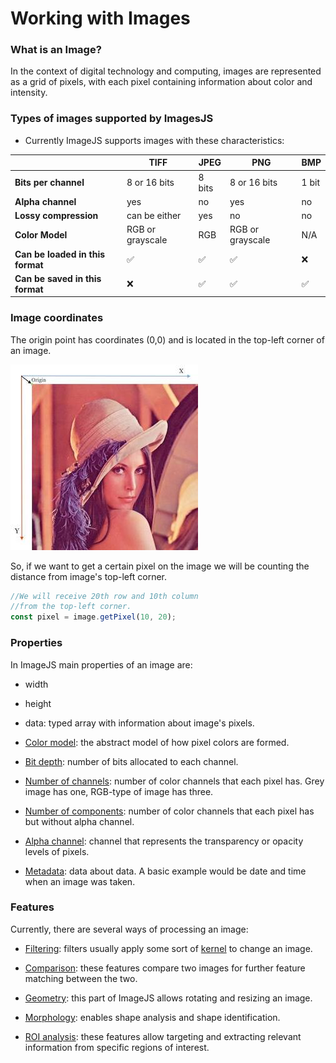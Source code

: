 # Working with Images

### What is an Image?

In the context of digital technology and computing, images are represented as a grid of pixels, with each pixel containing information about color and intensity.

### Types of images supported by ImagesJS

- Currently ImageJS supports images with these characteristics:

|                                  | TIFF             | JPEG    | PNG              | BMP      |
| -------------------------------- | ---------------- | ------- | ---------------- | -------- |
| **Bits per channel**             | 8 or 16 bits     | 8 bits  | 8 or 16 bits     | 1 bit    |
| **Alpha channel**                | yes              | no      | yes              | no       |
| **Lossy compression**            | can be either    | yes     | no               | no       |
| **Color Model**                  | RGB or grayscale | RGB     | RGB or grayscale | N/A      |
| **Can be loaded in this format** | &#9989;          | &#9989; | &#9989;          | &#10060; |
| **Can be saved in this format**  | &#10060;         | &#9989; | &#9989;          | &#9989;  |

### Image coordinates

The origin point has coordinates (0,0) and is located in the top-left corner of an image.

![Image coordinates](./images/workingWithImages/coordinatesImage.jpg)

So, if we want to get a certain pixel on the image we will be counting the distance from image's top-left corner.

```ts
//We will receive 20th row and 10th column
//from the top-left corner.
const pixel = image.getPixel(10, 20);
```

### Properties

In ImageJS main properties of an image are:

- width

- height

- data: typed array with information about image's pixels.

- [Color model](../glossary.md#color-model 'internal link on color model'): the abstract model of how pixel colors are formed.

- [Bit depth](../glossary.md#bit-depth 'internal link on bit depth'): number of bits allocated to each channel.

- [Number of channels](../glossary.md#channel 'internal link on channels'): number of color channels that each pixel has. Grey image has one, RGB-type of image has three.

- [Number of components](../glossary.md#component 'internal link on components'): number of color channels that each pixel has but without alpha channel.

- [Alpha channel](../glossary.md#alpha-channel 'internal link on alpha-channel'): channel that represents the transparency or opacity levels of pixels.

- [Metadata](../glossary.md#metadata 'internal link on metadata'): data about data. A basic example would be date and time when an image was taken.

### Features

Currently, there are several ways of processing an image:

- [Filtering](../features/filters/filters.md 'internal link on filters'): filters usually apply some sort of [kernel](../glossary.md#kernel 'internal link on kernel') to change an image.

- [Comparison](../features/comparison/comparison.md 'internal link on comparison'): these features compare two images for further feature matching between the two.

- [Geometry](../features/geometry/geometry.md 'internal link on geometry'): this part of ImageJS allows rotating and resizing an image.

- [Morphology](../features/morphology/morphology.md 'internal link on morphology'): enables shape analysis and shape identification.

- [ROI analysis](../features/regions-of-interest/regions-of-interest.md 'internal link on roi analysis'): these features allow targeting and extracting relevant information from specific regions of interest.
